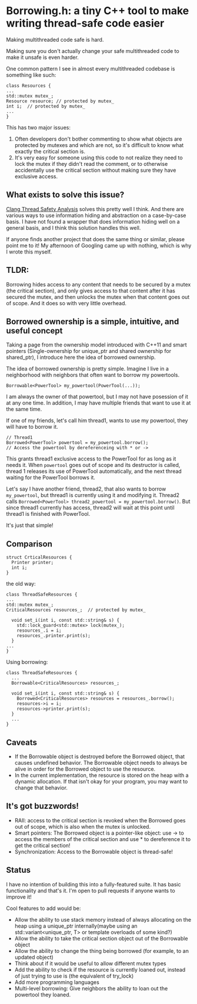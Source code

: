 # Borrowing.h: a tiny C++ tool to make writing thread-safe code easier

Making multithreaded code safe is hard.

Making sure you don't actually change your safe multithreaded code to make it unsafe is even harder.

One common pattern I see in almost every multithreaded codebase is something like such:

```
class Resources {
...
std::mutex mutex_;
Resource resource; // protected by mutex_
int i;  // protected by mutex_
...
}
```

This has two major issues:
1. Often developers don't bother commenting to show what objects are protected by mutexes and which are not, so it's difficult to know what exactly the critical section is.
2. It's very easy for someone using this code to not realize they need to lock the mutex if they didn't read the comment, or to otherwise accidentally use the critical section without making sure they have exclusive access.

## What exists to solve this issue?

[Clang Thread Safety Analysis](https://clang.llvm.org/docs/ThreadSafetyAnalysis.html) solves this pretty well I think.
And there are various ways to use information hiding and abstraction on a case-by-case basis.
I have not found a wrapper that does information hiding well on a general basis, and I think this solution handles this well.

If anyone finds another project that does the same thing or similar, please point me to it! My afternoon of Googling came up with nothing, which is why I wrote this myself.

## TLDR:
Borrowing hides access to any content that needs to be secured by a mutex (the critical section), and only gives access to that content after it has secured the mutex, and then unlocks the mutex when that content goes out of scope. And it does so with very little overhead.

## Borrowed ownership is a simple, intuitive, and useful concept
Taking a page from the ownership model introduced with C++11 and smart pointers (Single-ownership for unique_ptr and shared ownership for shared_ptr), I introduce here the idea of borrowed ownership.

The idea of borrowed ownership is pretty simple. Imagine I live in a neighborhood with neighbors that often want to borrow my powertools.
```
Borrowable<PowerTool> my_powertool(PowerTool(...));
```

I am always the owner of that powertool, but I may not have posession of it at any one time. In addition, I may have multiple friends that want to use it at the same time.

If one of my friends, let's call him thread1, wants to use my powertool, they will have to borrow it.
```
// Thread1
Borrowed<PowerTool> powertool = my_powertool.borrow();
// Access the powertool by dereferenceing with * or ->
```

This grants thread1 exclusive access to the PowerTool for as long as it needs it. When `powertool` goes out of scope and its destructor is called, thread 1 releases its use of PowerTool automatically, and the next thread waiting for the PowerTool borrows it.

Let's say I have another friend, thread2, that also wants to borrow `my_powertool`, but thread1 is currently using it and modifying it. Thread2 calls `Borrowed<PowerTool> thread2_powertool = my_powertool.borrow()`. But since thread1 currently has access, thread2 will wait at this point until thread1 is finished with PowerTool.

It's just that simple!

## Comparison
```
struct CrticalResources {
  Printer printer;
  int i;
}
```
the old way:
```
class ThreadSafeResources {
...
std::mutex mutex_;
CriticalResources resources_;  // protected by mutex_

  void set_i(int i, const std::string& s) {
    std::lock_guard<std::mutex> lock(mutex_);
    resources_.i = i;
    resources_.printer.print(s);
  }
...
}
```
Using borrowing:
```
class ThreadSafeResources {
  ...
  Borrowable<CriticalResources> resources_;

  void set_i(int i, const std::string& s) {
    Borrowed<CriticalResources> resources = resources_.borrow();
    resources->i = i;
    resources->printer.print(s);
  }
  ...
}
```

## Caveats
- If the Borrowable object is destroyed before the Borrowed object, that causes undefined behavior. The Borrowable object needs to always be alive in order for the Borrowed object to use the resource.
- In the current implementation, the resource is stored on the heap with a dynamic allocation. If that isn't okay for your program, you may want to change that behavior.

## It's got buzzwords!
- RAII: access to the critical section is revoked when the Borrowed goes out of scope, which is also when the mutex is unlocked.
- Smart pointers: The Borrowed object is a pointer-like object: use -> to access the members of the critical section and use * to dereference it to get the critical section!
- Synchronization: Access to the Borrowable object is thread-safe!

## Status

I have no intention of building this into a fully-featured suite. It has basic functionality and that's it. I'm open to pull requests if anyone wants to improve it!

Cool features to add would be:
- Allow the ability to use stack memory instead of always allocating on the heap using a unique_ptr internally(maybe using an std::variant<unique_ptr<T>, T> or template overloads of some kind?)
- Allow the ability to take the critical section object out of the Borrowable object
- Allow the ability to change the thing being borrowed (for example, to an updated object)
- Think about if it would be useful to allow different mutex types
- Add the ability to check if the resource is currently loaned out, instead of just trying to use is (the equivalent of try_lock)
- Add more programming languages
- Multi-level borrowing: Give neighbors the ability to loan out the powertool they loaned.

